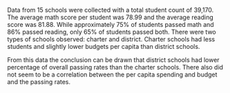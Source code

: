 Data from 15 schools were collected with a total student count of 39,170. The average math score per student was 78.99 and the average reading score was 81.88. While approximately 75% of students passed math and 86% passed reading, only 65% of students passed both. There were two types of schools observed: charter and district. Charter schools had less students and slightly lower budgets per capita than district schools. 

From this data the conclusion can be drawn that district schools had lower percentage of overall passing rates than the charter schools. There also did not seem to be a correlation between the per capita spending and budget and the passing rates. 

